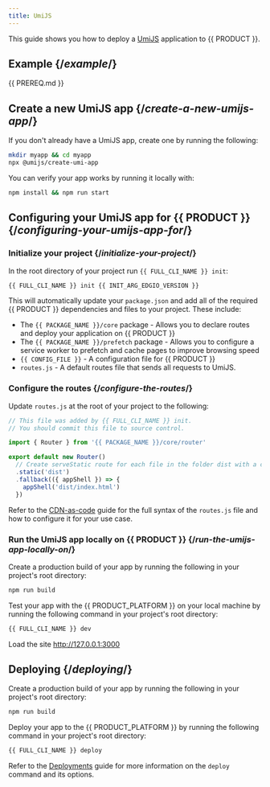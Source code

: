 ```yaml
---
title: UmiJS
---
```


This guide shows you how to deploy a [UmiJS](https://umijs.org/) application to {{ PRODUCT }}.

## Example {/*example*/}

<ExampleButtons
  title="UmiJS"
  siteUrl="https://edgio-community-examples-umijs-live.layer0-limelight.link/"
  repoUrl="https://github.com/edgio-docs/edgio-umijs-example"
  deployFromRepo />

{{ PREREQ.md }}

## Create a new UmiJS app {/*create-a-new-umijs-app*/}

If you don't already have a UmiJS app, create one by running the following:

```bash
mkdir myapp && cd myapp
npx @umijs/create-umi-app
```

You can verify your app works by running it locally with:

```bash
npm install && npm run start
```

## Configuring your UmiJS app for {{ PRODUCT }} {/*configuring-your-umijs-app-for*/}

### Initialize your project {/*initialize-your-project*/}

In the root directory of your project run `{{ FULL_CLI_NAME }} init`:

```bash
{{ FULL_CLI_NAME }} init {{ INIT_ARG_EDGIO_VERSION }}
```

This will automatically update your `package.json` and add all of the required {{ PRODUCT }} dependencies and files to your project. These include:

- The `{{ PACKAGE_NAME }}/core` package - Allows you to declare routes and deploy your application on {{ PRODUCT }}
- The `{{ PACKAGE_NAME }}/prefetch` package - Allows you to configure a service worker to prefetch and cache pages to improve browsing speed
- `{{ CONFIG_FILE }}` - A configuration file for {{ PRODUCT }}
- `routes.js` - A default routes file that sends all requests to UmiJS.

### Configure the routes {/*configure-the-routes*/}

Update `routes.js` at the root of your project to the following:

```js
// This file was added by {{ FULL_CLI_NAME }} init.
// You should commit this file to source control.

import { Router } from '{{ PACKAGE_NAME }}/core/router'

export default new Router()
  // Create serveStatic route for each file in the folder dist with a cache-control header of 's-maxage=315360000'
  .static('dist')
  .fallback(({ appShell }) => {
    appShell('dist/index.html')
  })
```

Refer to the [CDN-as-code](/guides/performance/cdn_as_code) guide for the full syntax of the `routes.js` file and how to configure it for your use case.

### Run the UmiJS app locally on {{ PRODUCT }} {/*run-the-umijs-app-locally-on*/}

Create a production build of your app by running the following in your project's root directory:

```bash
npm run build
```

Test your app with the {{ PRODUCT_PLATFORM }} on your local machine by running the following command in your project's root directory:

```bash
{{ FULL_CLI_NAME }} dev
```

Load the site http://127.0.0.1:3000

## Deploying {/*deploying*/}

Create a production build of your app by running the following in your project's root directory:

```bash
npm run build
```

Deploy your app to the {{ PRODUCT_PLATFORM }} by running the following command in your project's root directory:

```bash
{{ FULL_CLI_NAME }} deploy
```

Refer to the [Deployments](/guides/basics/deployments) guide for more information on the `deploy` command and its options.
